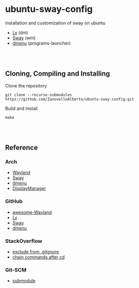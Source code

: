 # ubuntu-sway-config
installation and customization of sway on ubuntu

- [Ly](https://github.com/nullgemm/ly) (dm)
- [Sway](https://github.com/swaywm/sway) (wm)
- [dmenu](https://github.com/nyyManni/dmenu-wayland) (programs-launcher)
<br/>
<br/>

## Cloning, Compiling and Installing
Clone the repository
```
git clone --recurse-submodules https://github.com/ZanovelloAlberto/ubuntu-sway-config.git
```

Build and Install
```
make
```


<br/>
<br/>

## Reference
### Arch
- [Wayland](https://wiki.archlinux.org/title/wayland)
- [Sway](https://wiki.archlinux.org/title/Sway)
- [dmenu](https://wiki.archlinux.org/title/Dmenu)
- [DisplayManager](https://wiki.archlinux.org/title/Display_manager)


### GitHub
- [awesome-Wayland](https://github.com/natpen/awesome-wayland)
- [Ly](https://github.com/nullgemm/ly) 
- [Sway](https://github.com/swaywm/sway) 
- [dmenu](https://github.com/nyyManni/dmenu-wayland)

### StackOverflow
- [exclude from .gitgnore](https://stackoverflow.com/questions/987142)
- [chain commands after cd](https://stackoverflow.com/questions/1789594)


### Git-SCM
- [submodule](https://git-scm.com/book/en/v2/Git-Tools-Submodules)
